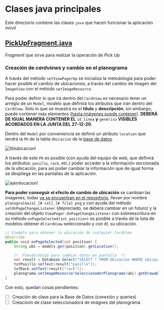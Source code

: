 # Clases java principales
Este directorio contiene las clases `java` que hacen funcionar la aplicación móvil

## [PickUpFragment.java](PickUpFragment.java)
*Fragment* que sirve para realizar la operación de *Pick Up*

### Creación de *cardviews* y cambio en el planograma
A través del método `setViewPagerUp` se inicializa la metodología para poder hacer posible el cambio de ubicaciones, a través del cambio de imagen del `ImageView` con el método `setImageResource`.

Para poder definir lo que irá dentro del `CardView` es necesario tener un arreglo de un `Model`, modelo que definirá los atributos que irán dentro del `CardView`. Solo lo que se muestra es el **título** y **descripción**, sin embargo, puede contener más elementos ([hasta imágenes puede contener](https://www.youtube.com/watch?v=UsXv6VRqZKs&ab_channel=HaerulMuttaqin)). **DEBERÁ DE IGUAL MANERA CONTENER EL** `id_linea` **y** `genérico` **VISIBLES ACORDADOS EN LA JUNTA DEL 27-12-20**.

Dentro del `Model` por conveniencia se definió un atributo `location` que tendrá la `PK` de la tabla `Ubicacion` de la [base de datos](https://github.com/edoomm/sistema-picking-web/blob/master/diagramasBD/database.sql).

![tblubicacion!](https://lh3.googleusercontent.com/pw/ACtC-3f4EtP0Pj8ed1zm2EVbm8xejKcTNgZRGdWQ8ezB61xWx2lP30GsjKntjrk3I7IdhvfxGNYOWjBmUUa_kKZI9gecCsZFsC2sfN5Dz08-ukAhc_WK5MYpiDz3Mp9bKje4oYllCYj0TvYFzehqWDMlO70s=w433-h415-no?authuser=0)

A través de este `PK` es posible (con ayuda del equipo de web, que definirá los atributos: `pasillo`, `rack`, etc.) poder acceder a la información seccionada de la ubicación, para así poder cambiar la información que de igual forma se despliega en las pantallas de la aplicación.

![ejemlocacion!](https://lh3.googleusercontent.com/pw/ACtC-3dFqVy0Yt6ub8C_--lApj17_pny1TCrgmCyqiDYq9FB9sbm8bjmDoFUv30V-GeTMIVxrddZJgD7afP1iY45JshxSO7kISw1y1j62zJ5rDHJ3NJjCWKe_AfE-b8m5m2O8d0SxxNCy2XuAfWIpg_M2pxk=w576-h150-no?authuser=0)

**Para poder conseguir el efecto de cambio de ubicación** se cambian las imagenes, todas [ya se encuentran en el repositorio](../../../../res/drawable/), llevan por nombre `planogra[ma|a]_[# col]_[# fila].png` y con ayuda del método `setOnPageChangeListener` (depreciado, se deberá cambiar en un futuro) y la creación del objeto `ViewPager.OnPageChangeListener` con sobreescritura en su método `onPageSelected(int position)` es posible a través de la lista de modelos obtener el `CardView` seleccionado y con él, su ubicación.

```java
// Ejemplo para obtener la ubicación de cualquier CardView
@Override
public void onPageSelected(int position) {
    String ubi = models.get(position).getLocation();

    /*  Pseudocódigo para cambiar datos en pantalla  */
    var result = Database.Select("SELECT * FROM Ubicacion WHERE ubicacion = " + ubi);
    txtPasillo.setText(result["pasillo"]);
    txtRack.setText(result["rack"]);
    planograma.setImageResource(SeleccionadorPlanograma(ubi).getDrawable());
}
```

Con esto, quedan cosas pendientes:
- [ ] Creación de clase para la Base de Datos (conexión y queries)
- [ ] Creacioón de clase seleccionadorá de imágnes del planograma